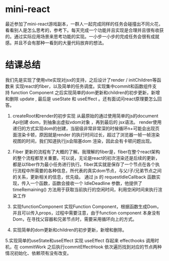 # mini-react
最近参加了mini-react游戏副本，一群人一起完成同样的任务会碰撞出不同火花，看看别人是怎么思考的，参考下。每天完成一个功能并且实现是合理并且很有收获的。通过实际应用场景来思考功能的实现。一小步一小步的完成任务会很有成就感。并且不会有那种一看到的大量代码放弃的想法。

# 结课总结
我们先是实现了使用vite实现对jsx的支持，之后设计了render / initChildren等函数来 实现react的fiber，以及简单的任务调度。实现集中commit和函数组件支持 function Component 之后实现简单的dom更新和children的初步更新，新增和删除 update , 最后是 useState 和 useEffect 。还有面试问react原理要怎么回答。

1. createRoot和render的初步实现
从最原始的通过使用简单的js的document Api创建 dom，到抽象出虚拟vdom对象 ，再到最后的 jsx语法。
render使用递归的方式实现dom的创建，当层级非常非常深的时候循环n+可能会出现页面渲染卡顿，原因就是render 的执行时间过长，超过了浏览器一帧一帧渲染视图的时间，我们知道执行js会阻塞dom 渲染，因此会有卡顿问题出现。

2. Fiber
更新的流程有了大概的了解。我理解的fiber是，​fiber​在整个react架构的整个流程都至关重要。可以说，无论是react的初次渲染还是后续的更新，都是以fiber​作为最小任务进行执行。​fiber​其实就是保存了一个节点在各个执行流程中所需要的各种信息，所代表的真实dom节点，与父/子/兄弟节点之间的关系，更新相关的信息，优先级。
通过 js 的 requestIdleCallback 函数实现，传入一个函数，函数会接收一个 IdleDeadline 参数，他提供了 timeRemaining() 方法用于获取当前执行的空闲时间，利用空闲时间来执行渲染工作

3. 实现functionComponent
实现Function Component，根据函数生成Dom，并且可以传入props，过程中需要注意，由于function component 本身没有Dom，在寻找父容器和兄弟节点时，需要采用循环向上的方式。

4. 实现简单的dom更新和children的初步更新，新增和删除。

5.实现简单的useState和useEffect
实现 useEffect 存起来 effecthooks 调用时机，在 commitWork 之后执行commitEffectHook 依次遍历找到对应的节点两种情况初始化、依赖项有没有改变。
